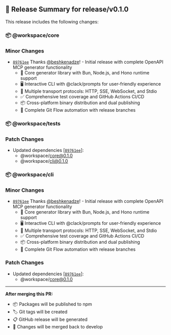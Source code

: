 ## 🚀 Release Summary for release/v0.1.0

This release includes the following changes:

### 📦 @workspace/core

### Minor Changes
- [`89761ee`](https://github.com/beshkenadze/openapi-mcp-generator/commit/89761eec86b2766b07a8f088a8a43b97ca9c22ce) Thanks [@beshkenadze](https://github.com/beshkenadze)! - Initial release with complete OpenAPI MCP generator functionality
  - 🚀 Core generator library with Bun, Node.js, and Hono runtime support
  - 🖥️ Interactive CLI with @clack/prompts for user-friendly experience
  - 📡 Multiple transport protocols: HTTP, SSE, WebSocket, and Stdio
  - ✅ Comprehensive test coverage and GitHub Actions CI/CD
  - 📦 Cross-platform binary distribution and dual publishing
  - 🔄 Complete Git Flow automation with release branches

### 📦 @workspace/tests

### Patch Changes
- Updated dependencies [[`89761ee`](https://github.com/beshkenadze/openapi-mcp-generator/commit/89761eec86b2766b07a8f088a8a43b97ca9c22ce)]:
  - @workspace/core@0.1.0
  - @workspace/cli@0.1.0

### 📦 @workspace/cli

### Minor Changes
- [`89761ee`](https://github.com/beshkenadze/openapi-mcp-generator/commit/89761eec86b2766b07a8f088a8a43b97ca9c22ce) Thanks [@beshkenadze](https://github.com/beshkenadze)! - Initial release with complete OpenAPI MCP generator functionality
  - 🚀 Core generator library with Bun, Node.js, and Hono runtime support
  - 🖥️ Interactive CLI with @clack/prompts for user-friendly experience
  - 📡 Multiple transport protocols: HTTP, SSE, WebSocket, and Stdio
  - ✅ Comprehensive test coverage and GitHub Actions CI/CD
  - 📦 Cross-platform binary distribution and dual publishing
  - 🔄 Complete Git Flow automation with release branches
### Patch Changes
- Updated dependencies [[`89761ee`](https://github.com/beshkenadze/openapi-mcp-generator/commit/89761eec86b2766b07a8f088a8a43b97ca9c22ce)]:
  - @workspace/core@0.1.0


---

**After merging this PR:**
- 📦 Packages will be published to npm
- 🏷️ Git tags will be created
- 📋 GitHub release will be generated
- 🔄 Changes will be merged back to develop
